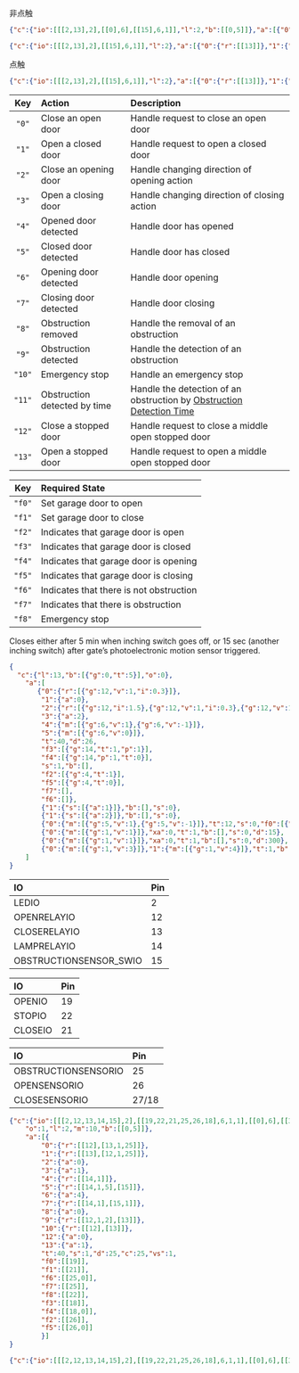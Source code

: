 
非点触
```json
{"c":{"io":[[[2,13],2],[[0],6],[[15],6,1]],"l":2,"b":[[0,5]]},"a":[{"0":{"r":[[13]]},"1":{"r":[[13,1]]},"b":[[0],[15],[15,0]]}]}
```	

```json
{"c":{"io":[[[2,13],2],[[15],6,1]],"l":2},"a":[{"0":{"r":[[13]]},"1":{"r":[[13,1]]},"b":[[15],[15,0]]}]}
```
点触
```json
{"c":{"io":[[[2,13],2],[[15],6,1]],"l":2},"a":[{"0":{"r":[[13]]},"1":{"r":[[13,1]]},"b":[[15]]}]}
```	


| Key | Action | Description |
|:------:|:------|:------------|
| `"0"` | Close an open door | Handle request to close an open door
| `"1"` | Open a closed door | Handle request to open a closed door
| `"2"` | Close an opening door | Handle changing direction of opening action
| `"3"` | Open a closing door | Handle changing direction of closing action
| `"4"` | Opened door detected | Handle door has opened
| `"5"` | Closed door detected | Handle door has closed
| `"6"` | Opening door detected | Handle door opening
| `"7"` | Closing door detected | Handle door closing
| `"8"` | Obstruction removed | Handle the removal of an obstruction
| `"9"` | Obstruction detected | Handle the detection of an obstruction
| `"10"` | Emergency stop | Handle an emergency stop
| `"11"` | Obstruction detected by time | Handle the detection of an obstruction by [Obstruction Detection Time](#Obstruction-Detection-Time)
| `"12"` | Close a stopped door | Handle request to close a middle open stopped door
| `"13"` | Open a stopped door | Handle request to open a middle open stopped door



| Key | Required State |
|:------:|:-----|
| `"f0"` | Set garage door to open
| `"f1"` | Set garage door to close
| `"f2"` | Indicates that garage door is open
| `"f3"` | Indicates that garage door is closed
| `"f4"` | Indicates that garage door is opening
| `"f5"` | Indicates that garage door is closing
| `"f6"` | Indicates that there is not obstruction
| `"f7"` | Indicates that there is obstruction
| `"f8"` | Emergency stop

Closes either after 5 min when inching switch goes off, or 15 sec (another inching switch) after gate’s photoelectronic motion sensor triggered.

```json
{
  "c":{"l":13,"b":[{"g":0,"t":5}],"o":0},
	"a":[
	   {"0":{"r":[{"g":12,"v":1,"i":0.3}]},
		"1":{"a":0},
		"2":{"r":[{"g":12,"i":1.5},{"g":12,"v":1,"i":0.3},{"g":12,"v":1,"i":2}]},
		"3":{"a":2},
		"4":{"m":[{"g":6,"v":1},{"g":6,"v":-1}]},
		"5":{"m":[{"g":6,"v":0}]},
		"t":40,"d":26,
		"f3":[{"g":14,"t":1,"p":1}],
		"f4":[{"g":14,"p":1,"t":0}],
		"s":1,"b":[],
		"f2":[{"g":4,"t":1}],
		"f5":[{"g":4,"t":0}],
		"f7":[],
		"f6":[]},
		{"1":{"s":[{"a":1}]},"b":[],"s":0},
		{"1":{"s":[{"a":2}]},"b":[],"s":0},
		{"0":{"m":[{"g":5,"v":1},{"g":5,"v":-1}]},"t":12,"s":0,"f0":[{"g":5,"t":0}],"f1":[{"g":5,"t":1}]},
		{"0":{"m":[{"g":1,"v":1}]},"xa":0,"t":1,"b":[],"s":0,"d":15},
		{"0":{"m":[{"g":1,"v":1}]},"xa":0,"t":1,"b":[],"s":0,"d":300},
		{"0":{"m":[{"g":1,"v":3}]},"1":{"m":[{"g":1,"v":4}]},"t":1,"b":[],"s":0}
	]
} 
```

| IO | Pin |
|:------|:-----|
|LEDIO|2
|OPENRELAYIO|12
|CLOSERELAYIO|13
|LAMPRELAYIO|14
|OBSTRUCTIONSENSOR_SWIO|15

| IO | Pin |
|:------|:-----|
|OPENIO|19
|STOPIO|22
|CLOSEIO|21

| IO | Pin |
|:------|:-----|
|OBSTRUCTIONSENSORIO|25
|OPENSENSORIO|26
|CLOSESENSORIO|27/18

```json
{"c":{"io":[[[2,12,13,14,15],2],[[19,22,21,25,26,18],6,1,1],[[0],6],[[33]]],
	"o":1,"l":2,"m":10,"b":[[0,5]]},
	"a":[{
		"0":{"r":[[12],[13,1,25]]},
		"1":{"r":[[13],[12,1,25]]},
		"2":{"a":0},
		"3":{"a":1},
		"4":{"r":[[14,1]]},
		"5":{"r":[[14,1,5],[15]]},
		"6":{"a":4},
		"7":{"r":[[14,1],[15,1]]},
		"8":{"a":0},
		"9":{"r":[[12,1,2],[13]]},
		"10":{"r":[[12],[13]]},
		"12":{"a":0},
		"13":{"a":1},
		"t":40,"s":1,"d":25,"c":25,"vs":1,
		"f0":[[19]],
		"f1":[[21]],
		"f6":[[25,0]],
		"f7":[[25]],
		"f8":[[22]],
		"f3":[[18]],
		"f4":[[18,0]],
		"f2":[[26]],
		"f5":[[26,0]]
		}]
}
```

```json
{"c":{"io":[[[2,12,13,14,15],2],[[19,22,21,25,26,18],6,1,1],[[0],6],[[33]]],"o":1,"l":2,"m":10,"b":[[0,5]]},"a":[{"0":{"r":[[12],[13,1,25]]},"1":{"r":[[13],[12,1,25]]},"2":{"a":0},"3":{"a":1},"4":{"r":[[14,1]]},"5":{"r":[[14,1,5],[15]]},"6":{"a":4},"7":{"r":[[14,1],[15,1]]},"8":{"a":0},"9":{"r":[[12,1,2],[13]]},"10":{"r":[[12],[13]]},"12":{"a":0},"13":{"a":1},"t":40,"s":1,"d":25,"c":25,"vs":1,"f0":[[19]],"f1":[[21]],"f6":[[25,0]],"f7":[[25]],"f8":[[22]],"f3":[[18]],"f4":[[18,0]],"f2":[[26]],"f5":[[26,0]]}]}
```
